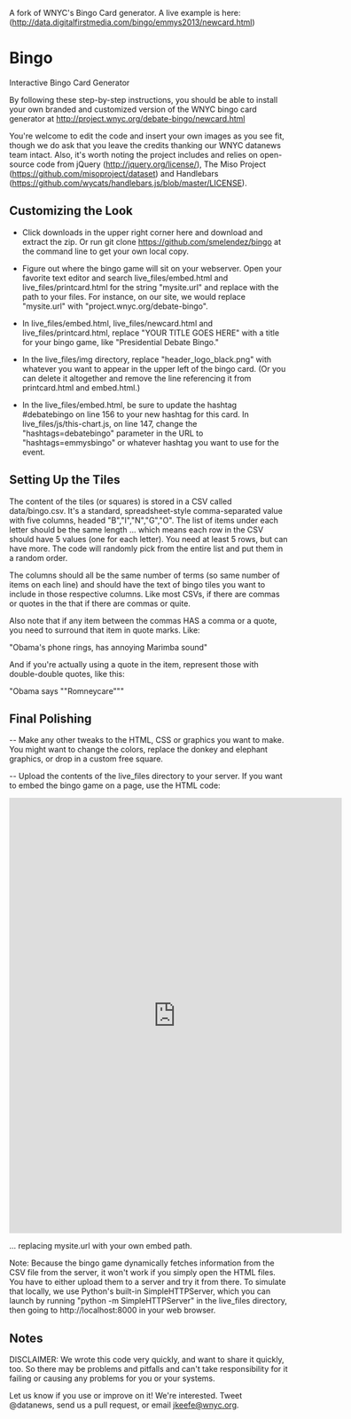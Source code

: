 A fork of WNYC's Bingo Card generator. A live example is here: (http://data.digitalfirstmedia.com/bingo/emmys2013/newcard.html)

Bingo
=====

Interactive Bingo Card Generator

By following these step-by-step instructions, you should be able to install your own branded and customized version of the WNYC bingo card generator at http://project.wnyc.org/debate-bingo/newcard.html

You're welcome to edit the code and insert your own images as you see fit, though we do ask that you leave the credits thanking our WNYC datanews team intact. Also, it's worth noting the project includes and relies on open-source code from jQuery (http://jquery.org/license/), The Miso Project (https://github.com/misoproject/dataset) and Handlebars (https://github.com/wycats/handlebars.js/blob/master/LICENSE).

Customizing the Look
--------------------

- Click downloads in the upper right corner here and download and extract the zip. Or run git clone https://github.com/smelendez/bingo at the command line to get your own local copy.

- Figure out where the bingo game will sit on your webserver. Open your favorite text editor and search live_files/embed.html and live_files/printcard.html for the string "mysite.url" and replace with the path to your files. For instance, on our site, we would replace "mysite.url" with "project.wnyc.org/debate-bingo".

- In live_files/embed.html, live_files/newcard.html and live_files/printcard.html, replace "YOUR TITLE GOES HERE" with a title for your bingo game, like "Presidential Debate Bingo."

- In the live_files/img directory, replace "header_logo_black.png" with whatever you want to appear in the upper left of the bingo card. (Or you can delete it altogether and remove the line referencing it from printcard.html and embed.html.)

- In the live_files/embed.html, be sure to update the hashtag #debatebingo on line 156 to your new hashtag for this card. In live_files/js/this-chart.js, on line 147, change the "hashtags=debatebingo" parameter in the URL to "hashtags=emmysbingo" or whatever hashtag you want to use for the event.

Setting Up the Tiles
--------------------

The content of the tiles (or squares) is stored in a CSV called data/bingo.csv. It's a standard, spreadsheet-style comma-separated value with five columns, headed "B","I","N","G","O". The list of items under each letter should be the same length ... which means each row in the CSV should have 5 values (one for each letter). You need at least 5 rows, but can have more. The code will randomly pick from the entire list and put them in a random order.

The columns should all be the same number of terms (so same number of items on each line) and should have the text of bingo tiles you want to include in those respective columns. Like most CSVs, if there are commas or quotes in the  that if there are commas or quite.

Also note that if any item between the commas HAS a comma or a quote, you need to surround that item in quote marks. Like:

   "Obama's phone rings, has annoying Marimba sound"
   
And if you're actually using a quote in the item, represent those with double-double quotes, like this:

   "Obama says ""Romneycare"""

Final Polishing
---------------

-- Make any other tweaks to the HTML, CSS or graphics you want to make. You might want to change the colors, replace the donkey and elephant graphics, or drop in a custom free square.

-- Upload the contents of the live_files directory to your server. If you want to embed the bingo game on a page, use the HTML code:

<iframe src="http://mysite.url/embed.html" height="785" width="600" scrolling="no" frameborder="0"></iframe>

... replacing mysite.url with your own embed path.

Note: Because the bingo game dynamically fetches information from the CSV file from the server, it won't work if you simply open the HTML files. You have to either upload them to a server and try it from there. To simulate that locally, we use Python's built-in SimpleHTTPServer, which you can launch by running "python -m SimpleHTTPServer" in the live_files directory, then going to http://localhost:8000 in your web browser.

Notes
-----

DISCLAIMER: We wrote this code very quickly, and want to share it quickly, too. So there may be problems and pitfalls
and can't take responsibility for it failing or causing any problems for you or your systems.

Let us know if you use or improve on it! We're interested. Tweet @datanews, send us a pull request, or email jkeefe@wnyc.org.


